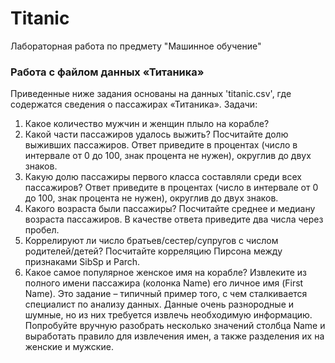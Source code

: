 # Titanic
Лабораторная работа по предмету "Машинное обучение"

### Работа с файлом данных «Титаника» 

Приведенные ниже задания основаны на данных 'titanic.csv', где
содержатся сведения о пассажирах «Титаника».
Задачи:
1. Какое количество мужчин и женщин плыло на корабле?
2. Какой части пассажиров удалось выжить? Посчитайте
долю выживших пассажиров. Ответ приведите в процентах (число
в интервале от 0 до 100, знак процента не нужен), округлив до двух
знаков.
3. Какую долю пассажиры первого класса составляли среди
всех пассажиров? Ответ приведите в процентах (число в интервале от
0 до 100, знак процента не нужен), округлив до двух знаков.
4. Какого возраста были пассажиры? Посчитайте среднее
и медиану возраста пассажиров. В качестве ответа приведите два
числа через пробел.
5. Коррелируют ли число братьев/сестер/супругов с числом
родителей/детей? Посчитайте корреляцию Пирсона между признаками SibSp и Parch.
6. Какое самое популярное женское имя на корабле? Извлеките из полного имени пассажира (колонка Name) его личное имя
(First Name). Это задание – типичный пример того, с чем сталкивается
специалист по анализу данных. Данные очень разнородные и шумные, но из них требуется извлечь необходимую информацию. Попробуйте вручную разобрать несколько значений столбца Name и выработать правило для извлечения имен, а также разделения их на женские и мужские.

